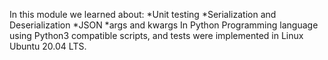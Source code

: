 In this module we learned about:
*Unit testing
*Serialization and Deserialization
*JSON
*args and kwargs
In Python Programming language using Python3 compatible scripts,
and tests were implemented in Linux Ubuntu 20.04 LTS.
